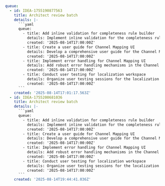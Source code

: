 ```yaml
queue:
  - id: IDEA-1755190877563
    title: Architect review batch
    details: |-
      ```yaml
      queue:
        - title: Add inline validation for completeness rule builder
          details: Implement inline validation for the completeness rule builder UI to enhance user experience.
          created: '2025-08-14T17:00:00Z'
        - title: Create a user guide for Channel Mapping UI
          details: Develop a comprehensive user guide for the Channel Mapping UI to assist users in understanding its features.
          created: '2025-08-14T17:00:00Z'
        - title: Implement error handling for Channel Mapping UI
          details: Add robust error handling mechanisms in the Channel Mapping UI to improve reliability.
          created: '2025-08-14T17:00:00Z'
        - title: Conduct user testing for localization workspace
          details: Organize user testing sessions for the localization workspace to gather feedback and improve usability.
          created: '2025-08-14T17:00:00Z'
      ```
    created: '2025-08-14T17:01:17.563Z'
  - id: IDEA-1755200681036
    title: Architect review batch
    details: |-
      ```yaml
      queue:
        - title: Add inline validation for completeness rule builder
          details: Implement inline validation for the completeness rule builder UI to enhance user experience.
          created: '2025-08-14T17:00:00Z'
        - title: Create a user guide for Channel Mapping UI
          details: Develop a comprehensive user guide for the Channel Mapping UI to assist users in understanding its features.
          created: '2025-08-14T17:00:00Z'
        - title: Implement error handling for Channel Mapping UI
          details: Add robust error handling mechanisms in the Channel Mapping UI to improve reliability.
          created: '2025-08-14T17:00:00Z'
        - title: Conduct user testing for localization workspace
          details: Organize user testing sessions for the localization workspace to gather feedback and improve usability.
          created: '2025-08-14T17:00:00Z'
      ```
    created: '2025-08-14T19:44:41.036Z'
```
